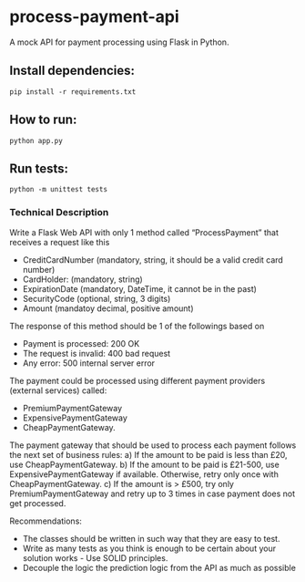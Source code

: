 # process-payment-api

A mock API for payment processing using Flask in Python.

## Install dependencies:
`pip install -r requirements.txt`

## How to run:
`python app.py`

## Run tests:
`python -m unittest tests`

### Technical Description

Write a Flask Web API with only 1 method called “ProcessPayment” that receives a request
like this
 - CreditCardNumber (mandatory, string, it should be a valid credit card number)
 - CardHolder: (mandatory, string)
 - ExpirationDate (mandatory, DateTime, it cannot be in the past)
 - SecurityCode (optional, string, 3 digits)
 - Amount (mandatoy decimal, positive amount)

The response of this method should be 1 of the followings based on
 - Payment is processed: 200 OK
 - The request is invalid: 400 bad request
 - Any error: 500 internal server error

The payment could be processed using different payment providers (external services) called:
 - PremiumPaymentGateway
 - ExpensivePaymentGateway
 - CheapPaymentGateway.

The payment gateway that should be used to process each payment follows the next set of
business rules:
 a) If the amount to be paid is less than £20, use CheapPaymentGateway.
 b) If the amount to be paid is £21-500, use ExpensivePaymentGateway if available.
    Otherwise, retry only once with CheapPaymentGateway.
 c) If the amount is > £500, try only PremiumPaymentGateway and retry up to 3 times in case payment does not get processed.

Recommendations:
 - The classes should be written in such way that they are easy to test.
 - Write as many tests as you think is enough to be certain about your solution works -
   Use SOLID principles.
 - Decouple the logic the prediction logic from the API as much as possible

